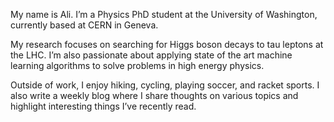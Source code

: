 My name is Ali. I’m a Physics PhD student at the University of Washington, currently based at CERN in Geneva.

My research focuses on searching for Higgs boson decays to tau leptons at the LHC. I’m also passionate about applying state of the art machine learning algorithms to solve problems in high energy physics.

Outside of work, I enjoy hiking, cycling, playing soccer, and racket sports. I also write a weekly blog where I share thoughts on various topics and highlight interesting things I’ve recently read.
